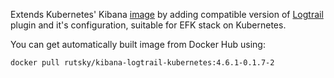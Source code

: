 Extends Kubernetes' Kibana [image](https://github.com/kubernetes/kubernetes/blob/1c2ea28/cluster/addons/fluentd-elasticsearch/kibana-image/Dockerfile)
by adding compatible version of [Logtrail](https://github.com/sivasamyk/logtrail/) plugin and it's configuration,
suitable for EFK stack on Kubernetes.

You can get automatically built image from Docker Hub using:

```
docker pull rutsky/kibana-logtrail-kubernetes:4.6.1-0.1.7-2
```
